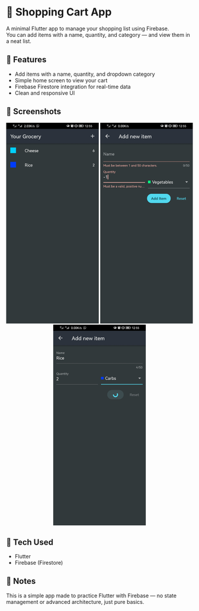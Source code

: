 # 🛒 Shopping Cart App

A minimal Flutter app to manage your shopping list using Firebase.  
You can add items with a name, quantity, and category — and view them in a neat list.

## 🚀 Features

- Add items with a name, quantity, and dropdown category
- Simple home screen to view your cart
- Firebase Firestore integration for real-time data
- Clean and responsive UI

## 📸 Screenshots

<div align="center">
  <img src="screenshots/1.jpg" width="250"/>
  <img src="screenshots/2.jpg" width="250"/>
  <img src="screenshots/3.jpg" width="250"/>
</div>

## 🔧 Tech Used

- Flutter
- Firebase (Firestore)

## 📝 Notes

This is a simple app made to practice Flutter with Firebase — no state management or advanced architecture, just pure basics.


